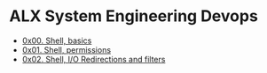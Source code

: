 # ALX System Engineering Devops

- [0x00. Shell, basics](./0x00-shell_basics/README.md)
- [0x01. Shell, permissions](./0x01-shell_permissions/README.md)
- [0x02. Shell, I/O Redirections and filters](./0x02-shell_redirections/README.md)
